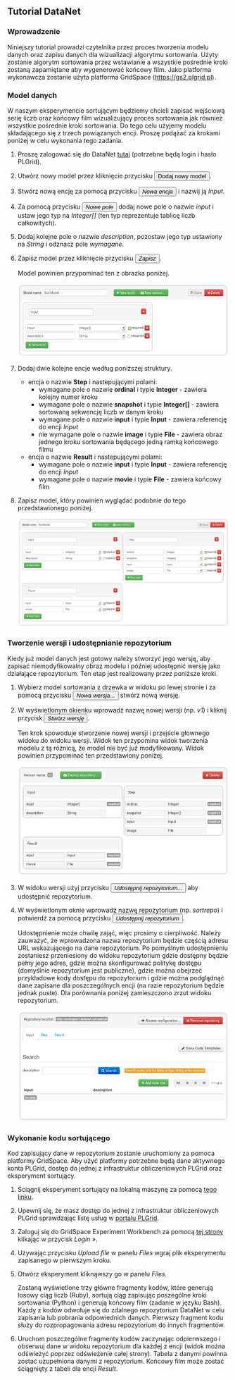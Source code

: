 ## Tutorial DataNet

### Wprowadzenie

Niniejszy tutorial prowadzi czytelnika przez proces tworzenia modelu danych oraz zapisu danych dla wizualizacji
algorytmu sortowania. Użyty zostanie algorytm sortowania przez wstawianie a wszystkie pośrednie kroki zostaną
zapamiętane aby wygenerować końcowy film. Jako platforma wykonawcza zostanie użyta  platforma GridSpace
(https://gs2.plgrid.pl).

### Model danych

W naszym eksperymencie sortującym będziemy chcieli zapisać wejściową serię liczb oraz końcowy film wizualizujący
proces sortowania jak również wszystkie pośrednie kroki sortowania. Do tego celu użyjemy modelu składającego się
z trzech powiązanych encji. Proszę podążać za krokami poniżej w celu wykonania tego zadania.

1. Proszę zalogować się do DataNet [tutaj](https://gs2.cyfronet.pl/datanet) (potrzebne będą login i hasło PLGrid).

2. Utwórz nowy model przez kliknięcie przycisku <button class="btn btn-success"><i class="icon-plus"></i> Dodaj nowy model</button>.

3. Stwórz nową encję za pomocą przycisku <button class="btn btn-success"><i class="icon-plus"> Nowa encja</i></button> i nazwij ją *Input*.

4. Za pomocą przycisku <button class="btn btn-success"><i class="icon-plus"> Nowe pole</i></button> dodaj nowe pole o nazwie *input* i ustaw jego typ na *Integer[]*
   (ten typ reprezentuje tablicę liczb całkowitych).

5. Dodaj kolejne pole o nazwie *description*, pozostaw jego typ ustawiony na *String* i odznacz pole *wymagane*.

6. Zapisz model przez kliknięcie przycisku <button class="btn"><i class="icon-save"> Zapisz</i></button>.

    Model powinien przypominać ten z obrazka poniżej.
    
    ![Model sortowania z jedną encją](resources/tut-model-one-entity.png)

7. Dodaj dwie kolejne encje według poniższej struktury.

    * encja o nazwie **Step** i nastepującymi polami:
        * wymagane pole o nazwie **ordinal** i typie **Integer** - zawiera kolejny numer kroku
        * wymagane pole o nazwie **snapshot** i typie **Integer[]** - zawiera sortowaną sekwencję liczb w danym kroku
        * wymagane pole o nazwie **input** i typie **Input** - zawiera referencję do encji *Input*
        * nie wymagane pole o nazwie **image** i typie **File** - zawiera obraz jednego kroku sortowania będącego jedną ramką końcowego filmu
    * encja o nazwie **Result** i nastepującymi polami:
        * wymagane pole o nazwie **input** i typie **Input** - zawiera referencję do encji *Input*
        * wymagane pole o nazwie **movie** i typie **File** - zawiera końcowy film

8. Zapisz model, który powinien wyglądać podobnie do tego przedstawionego poniżej.

    ![Końcowy model sortowania](resources/tut-final-sort-model.png)

### Tworzenie wersji i udostępnianie repozytorium

Kiedy już model danych jest gotowy należy stworzyć jego wersję, aby zapisać niemodyfikowalny obraz modelu i później
udostępnić wersję jako działające repozytorium. Ten etap jest realizowany przez poniższe kroki.

1. Wybierz model sortowania z drzewka w widoku po lewej stronie i za pomocą przycisku
   <button class="btn btn-success"><i class="icon-briefcase"> Nowa wersja...</i></button> stwórz nową wersję.

2. W wyświetlonym okienku wprowadź nazwę nowej wersji (np. *v1*) i kliknij przycisk
   <button class="btn btn-primary"><i class="icon-briefcase"> Stwórz wersję</i></button>.

    Ten krok spowoduje stworzenie nowej wersji i przejście głownego widoku do widoku wersji. Widok ten przypomina
    widok tworzenia modelu z tą różnicą, że model nie być już modyfikowany. Widok powinien przypominać ten przedstawiony
    poniżej.
    
    ![Widok wersji modelu](resources/tut-model-version.png)

3. W widoku wersji użyj przycisku <button class="btn btn-success"><i class="icon-cloud-upload"> Udostępnij repozytorium...</i></button>
   aby udostępnić repozytorium.

4. W wyświetlonym oknie wprowadź nazwę repozytorium (np. *sortrepo*) i potwierdź za pomocą przycisku
   <button class="btn btn-primary"><i class="icon-file"> Udostępnij repozytorium</i></button>.

    Udostępnienie może chwilę zająć, więc prosimy o cierpliwość. Należy zauważyć, że wprowadzona nazwa repozytorium będzie
    częścią adresu URL wskazującego na dane repozytorium. Po pomyślnym udostępnieniu zostaniesz przeniesiony do widoku
    repozytorium gdzie dostępny będzie pełny jego adres, gdzie można skonfigurować politykę dostępu (domyślnie repozytorium
    jest publiczne), gdzie można obejrzeć przykładowe kody dostępu do repozytorium i gdzie można podglądnąć dane zapisane
    dla poszczególnych encji (na razie repozytorium będzie jednak puste). Dla porównania poniżej zamieszczono zrzut widoku
    repozytorium.
    
    ![Widok repozytorium](resources/tut-model-repository.png)

### Wykonanie kodu sortującego

Kod zapisujący dane w repozytorium zostanie uruchomiony za pomoca platformy GridSpace. Aby użyć platformy potrzebne będą
dane aktywnego konta PLGrid, dostęp do jednej z infrastruktur obliczeniowych PLGrid oraz eksperyment sortujący.

1. Ściągnij eksperyment sortujący na lokalną maszynę za pomocą [tego linku](resources/sorting-experiment.exp.xml).

2. Upewnij się, że masz dostęp do jednej z infrastruktur obliczeniowych PLGrid sprawdzając listę usług w [portalu PLGrid](https://portal.plgrid.pl).

3. Zaloguj się do GridSpace Experiment Workbench za pomocą [tej strony](https://gs2.plgrid.pl) klikając w przycisk *Login »*.

4. Używając przycisku *Upload file* w panelu *Files* wgraj plik eksperymentu zapisanego w pierwszym kroku.

5. Otwórz eksperyment kliknąwszy go w panelu *Files*.

    Zostaną wyświetlone trzy główne fragmenty kodów, które generują losowy ciąg liczb (Ruby), sortują ciąg zapisując poszególne kroki
    sortowania (Python) i generują końcowy film (zadanie w języku Bash). Każdy z kodów odwołuje się do zdalnego repozytorium DataNet
    w celu zapisania lub pobrania odpowiednich danych. Pierwszy fragment kodu służy do rozpropagowania adresu repozytorium do innych
    fragmentów.

6. Uruchom poszczególne fragmenty kodów zaczynając odpierwszego i obserwuj dane w widoku repozytorium dla każdej z encji (widok
   można odświeżyć poprzez odświeżenie całej strony). Tabela z danymi powinna zostać uzupełniona danymi z repozytorium. Końcowy
   film może zostać ściągnięty z tabeli dla encji *Result*. 